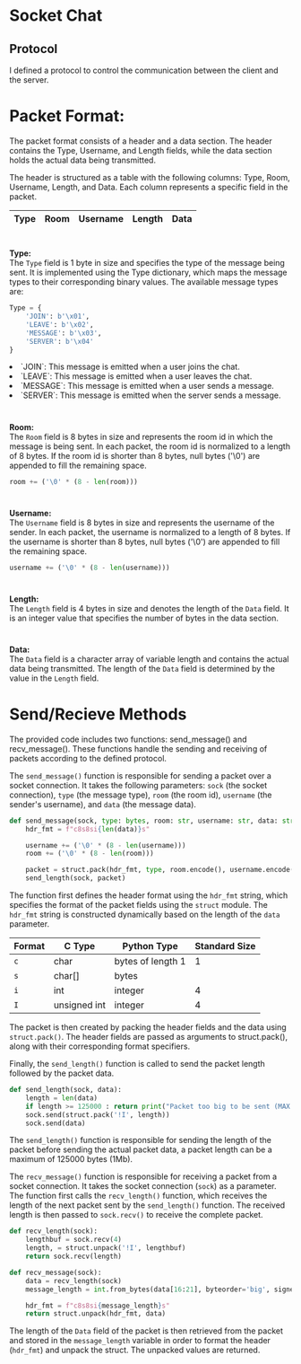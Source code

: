# Socket Chat

## Protocol
I defined a protocol to control the communication between the client and the server.


# Packet Format:
The packet format consists of a header and a data section. The header contains the Type, Username, and Length fields, while the data section holds the actual data being transmitted.

The header is structured as a table with the following columns: Type, Room, Username, Length, and Data. Each column represents a specific field in the packet.

| Type | Room | Username | Length | Data |
|------|------|----------|--------|------|


#
**Type:**  
The `Type` field is 1 byte in size and specifies the type of the message being sent. It is implemented using the Type dictionary, which maps the message types to their corresponding binary values. The available message types are:
```py
Type = {
    'JOIN': b'\x01',
    'LEAVE': b'\x02',
    'MESSAGE': b'\x03',
    'SERVER': b'\x04'
}
```
<li>`JOIN`: This message is emitted when a user joins the chat.</li>
<li>`LEAVE`: This message is emitted when a user leaves the chat.</li>
<li>`MESSAGE`: This message is emitted when a user sends a message.</li>
<li>`SERVER`: This message is emitted when the server sends a message.</li>

#
**Room:**  
The `Room` field is 8 bytes in size and represents the room id in which the message is being sent. In each packet, the room id is normalized to a length of 8 bytes. If the room id is shorter than 8 bytes, null bytes ('\0') are appended to fill the remaining space.
```py
room += ('\0' * (8 - len(room)))
```
#
**Username:**  
The `Username` field is 8 bytes in size and represents the username of the sender. In each packet, the username is normalized to a length of 8 bytes. If the username is shorter than 8 bytes, null bytes ('\0') are appended to fill the remaining space.
```py
username += ('\0' * (8 - len(username)))
```
#
**Length:**  
The `Length` field is 4 bytes in size and denotes the length of the `Data` field. It is an integer value that specifies the number of bytes in the data section.
#
**Data:**  
The `Data` field is a character array of variable length and contains the actual data being transmitted. The length of the `Data` field is determined by the value in the `Length` field.
#

# Send/Recieve Methods
The provided code includes two functions: send_message() and recv_message(). These functions handle the sending and receiving of packets according to the defined protocol.  

The `send_message()` function is responsible for sending a packet over a socket connection. It takes the following parameters: `sock` (the socket connection), `type` (the message type), `room` (the room id), `username` (the sender's username), and `data` (the message data).
```py
def send_message(sock, type: bytes, room: str, username: str, data: str):
    hdr_fmt = f"c8s8si{len(data)}s"

    username += ('\0' * (8 - len(username)))
    room += ('\0' * (8 - len(room)))

    packet = struct.pack(hdr_fmt, type, room.encode(), username.encode(), len(data), data.encode())
    send_length(sock, packet)
```
The function first defines the header format using the `hdr_fmt` string, which specifies the format of the packet fields using the `struct` module. The `hdr_fmt` string is constructed dynamically based on the length of the `data` parameter.  

| Format | C Type       | Python Type       | Standard Size |
|--------|--------------|-------------------|---------------|
| `c`    | char         | bytes of length 1 | 1             |
| `s`    | char[]       | bytes             |               |
| `i`    | int          | integer           | 4             |
| `I`    | unsigned int | integer           | 4             |

The packet is then created by packing the header fields and the data using `struct.pack()`. The header fields are passed as arguments to struct.pack(), along with their corresponding format specifiers.

Finally, the `send_length()` function is called to send the packet length followed by the packet data.
```py
def send_length(sock, data):
    length = len(data)
    if length >= 125000 : return print("Packet too big to be sent (MAX 1Mb)") 
    sock.send(struct.pack('!I', length))
    sock.send(data)
```
The `send_length()` function is responsible for sending the length of the packet before sending the actual packet data, a packet length can be a maximum of 125000 bytes (1Mb).  

The `recv_message()` function is responsible for receiving a packet from a socket connection. It takes the socket connection (`sock`) as a parameter.
The function first calls the `recv_length()` function, which receives the length of the next packet sent by the `send_length()` function. The received length is then passed to `sock.recv()` to receive the complete packet.
```py
def recv_length(sock):
    lengthbuf = sock.recv(4)
    length, = struct.unpack('!I', lengthbuf)
    return sock.recv(length)
```
```py
def recv_message(sock):
    data = recv_length(sock)
    message_length = int.from_bytes(data[16:21], byteorder='big', signed=False)

    hdr_fmt = f"c8s8si{message_length}s"
    return struct.unpack(hdr_fmt, data)
```
The length of the `Data` field of the packet is then retrieved from the packet and stored in the `message_length` variable in order to format the header (`hdr_fmt`) and unpack the struct. The unpacked values are returned.